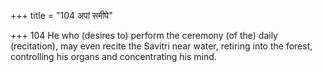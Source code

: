 +++
title = "104 अपां समीपे"

+++
104	He who (desires to) perform the ceremony (of the) daily (recitation), may even recite the Savitri near water, retiring into the forest, controlling his organs and concentrating his mind.